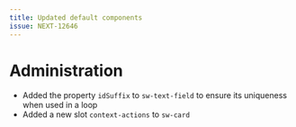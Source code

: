 ```yaml
---
title: Updated default components
issue: NEXT-12646
---
```

# Administration
*  Added the property `idSuffix` to `sw-text-field` to ensure its uniqueness when used in a loop
*  Added a new slot `context-actions` to `sw-card`